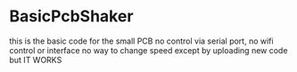 # BasicPcbShaker
this is the basic code for the small PCB
no control via serial port, no wifi control or interface
no way to change speed except by uploading new code
but IT WORKS
